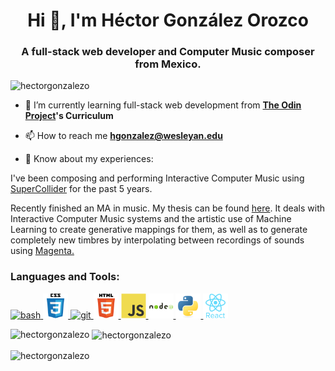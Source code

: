 <h1 align="center">Hi 👋, I'm Héctor González Orozco</h1>
<h3 align="center">A full-stack web developer and Computer Music composer from Mexico.</h3>

<p align="left"> <img src="https://komarev.com/ghpvc/?username=hectorgonzalezo&label=Profile%20views&color=0e75b6&style=flat" alt="hectorgonzalezo" /> </p>

- 🌱 I’m currently learning full-stack web development from **[The Odin Project](https://www.theodinproject.com)'s Curriculum**

- 📫 How to reach me **hgonzalez@wesleyan.edu**

- 📄 Know about my experiences:

<p> I've been composing and performing Interactive Computer Music using <a href="https://supercollider.github.io/">SuperCollider</a> for the past 5 years.
  
Recently finished an MA in music. My thesis can be found <a href="https://github.com/hectorgonzalezo/thesis">here</a>. It deals with Interactive Computer Music systems and the artistic use of Machine Learning to create generative mappings for them, as well as to generate completely new timbres by interpolating between recordings of sounds using <a href="https://magenta.tensorflow.org/">Magenta.</a>
</p>


<h3 align="left">Languages and Tools:</h3>
<p align="left"> <a href="https://www.gnu.org/software/bash/" target="_blank" rel="noreferrer"> <img src="https://www.vectorlogo.zone/logos/gnu_bash/gnu_bash-icon.svg" alt="bash" width="40" height="40"/> </a> <a href="https://www.w3schools.com/css/" target="_blank" rel="noreferrer"> <img src="https://raw.githubusercontent.com/devicons/devicon/master/icons/css3/css3-original-wordmark.svg" alt="css3" width="40" height="40"/> </a> <a href="https://git-scm.com/" target="_blank" rel="noreferrer"> <img src="https://www.vectorlogo.zone/logos/git-scm/git-scm-icon.svg" alt="git" width="40" height="40"/> </a> <a href="https://www.w3.org/html/" target="_blank" rel="noreferrer"> <img src="https://raw.githubusercontent.com/devicons/devicon/master/icons/html5/html5-original-wordmark.svg" alt="html5" width="40" height="40"/> </a> <a href="https://developer.mozilla.org/en-US/docs/Web/JavaScript" target="_blank" rel="noreferrer"> <img src="https://raw.githubusercontent.com/devicons/devicon/master/icons/javascript/javascript-original.svg" alt="javascript" width="40" height="40"/> </a> <a href="https://nodejs.org" target="_blank" rel="noreferrer"> <img src="https://raw.githubusercontent.com/devicons/devicon/master/icons/nodejs/nodejs-original-wordmark.svg" alt="nodejs" width="40" height="40"/> </a> <a href="https://pandas.pydata.org/" target="_blank" rel="noreferrer"> <img src="https://raw.githubusercontent.com/devicons/devicon/master/icons/python/python-original.svg" alt="python" width="40" height="40"/> </a> <a href="https://reactjs.org/" target="_blank" rel="noreferrer"> <img src="https://raw.githubusercontent.com/devicons/devicon/master/icons/react/react-original-wordmark.svg" alt="react" width="40" height="40"/> </a> <a href="https://www.tensorflow.org" target="_blank" rel="noreferrer">  </a> </p>

<p><img align="left" src="https://github-readme-stats.vercel.app/api/top-langs?username=hectorgonzalezo&show_icons=true&locale=en&layout=compact" alt="hectorgonzalezo" /></p>

<p>&nbsp;<img align="center" src="https://github-readme-stats.vercel.app/api?username=hectorgonzalezo&show_icons=true&locale=en" alt="hectorgonzalezo" /></p>

<p><img align="center" src="https://github-readme-streak-stats.herokuapp.com/?user=hectorgonzalezo&" alt="hectorgonzalezo" /></p>



<!---
hectorgonzalezo/hectorgonzalezo is a ✨ special ✨ repository because its `README.md` (this file) appears on your GitHub profile.
You can click the Preview link to take a look at your changes.
--->

